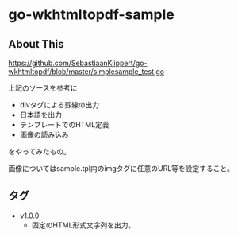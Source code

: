 # go-wkhtmltopdf-sample

## About This

https://github.com/SebastiaanKlippert/go-wkhtmltopdf/blob/master/simplesample_test.go

上記のソースを参考に

* divタグによる罫線の出力
* 日本語を出力
* テンプレートでのHTML定義
* 画像の読み込み

をやってみたもの。

画像についてはsample.tpl内のimgタグに任意のURL等を設定すること。

## タグ

* v1.0.0
    * 固定のHTML形式文字列を出力。
